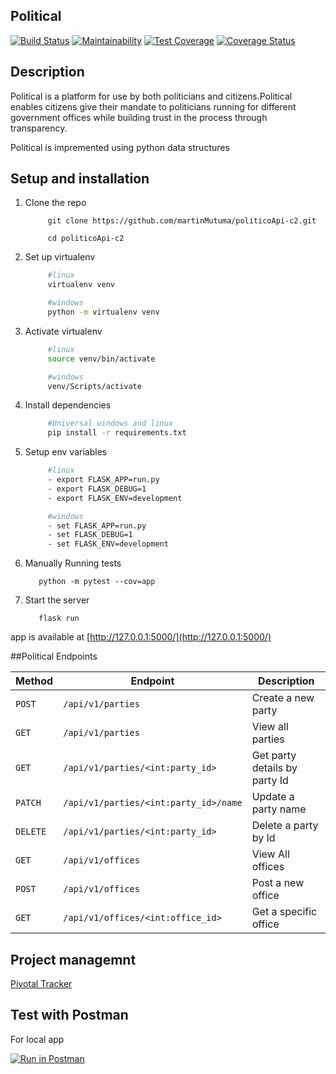 ## Political 
[![Build Status](https://travis-ci.org/martinMutuma/politicoApi-c2.svg?branch=develop)](https://travis-ci.org/martinMutuma/politicoApi-c2)
[![Maintainability](https://api.codeclimate.com/v1/badges/b9d93f75e153d157012e/maintainability)](https://codeclimate.com/github/martinMutuma/politicoApi-c2/maintainability)
[![Test Coverage](https://api.codeclimate.com/v1/badges/b9d93f75e153d157012e/test_coverage)](https://codeclimate.com/github/martinMutuma/politicoApi-c2/test_coverage)
[![Coverage Status](https://coveralls.io/repos/github/martinMutuma/politicoApi-c2/badge.svg?branch=develop)](https://coveralls.io/github/martinMutuma/politicoApi-c2?branch=develop)

## Description
Political is a platform for use by both  politicians and citizens.Political enables citizens give their mandate to politicians running for different government offices
while building trust in the process through transparency.

Political is impremented  using python data structures

## Setup and installation
1. Clone the repo
   ```git
        git clone https://github.com/martinMutuma/politicoApi-c2.git

        cd politicoApi-c2
   ```

2. Set up virtualenv

        
   ```bash
        #linux
        virtualenv venv
   ```
    
   ```bash
        #windows
        python -m virtualenv venv
   `````

3. Activate virtualenv

        
   ```bash
        #linux
        source venv/bin/activate
   ```
  
   ```bash
        #windows
        venv/Scripts/activate
   ```
4. Install dependencies

   ```bash
        #Universal windows and linux
        pip install -r requirements.txt
   ```

5. Setup env variables
   ```bash  
        #linux
        - export FLASK_APP=run.py
        - export FLASK_DEBUG=1
        - export FLASK_ENV=development
   ```
   ```bash  
        #windows
        - set FLASK_APP=run.py
        - set FLASK_DEBUG=1
        - set FLASK_ENV=development
   ```
6. Manually Running tests
      ```
         python -m pytest --cov=app
      ```
7. Start the server
      ```
         flask run
      ```

app is available at [http://127.0.0.1:5000/](http://127.0.0.1:5000/)

##Political Endpoints

| Method   | Endpoint                             | Description                                 |
| -------- | ------------------------------------ | -------------------------------------       |
| `POST`   | `/api/v1/parties`                    | Create a new party                          |
| `GET`    | `/api/v1/parties`                    | View all parties                            |
| `GET`    | `/api/v1/parties/<int:party_id>`      | Get party details by party Id               |
| `PATCH`  | `/api/v1/parties/<int:party_id>/name` | Update a party  name                        |
| `DELETE` | `/api/v1/parties/<int:party_id>`      | Delete a party by Id                        |
| `GET`    | `/api/v1/offices`                    | View All offices                            |
| `POST`   | `/api/v1/offices`                    | Post a new office                           |
| `GET`    | `/api/v1/offices/<int:office_id>`    | Get a specific office                       |


## Project managemnt 
[Pivotal Tracker](https://www.pivotaltracker.com/n/projects/2241695)

## Test with Postman 

For local app

[![Run in Postman](https://run.pstmn.io/button.svg)](https://app.getpostman.com/run-collection/11e358c7e2dac60c956f)
